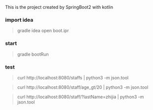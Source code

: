 This is the project created by SpringBoot2 with kotlin 

### import idea

> gradle idea
> open boot.ipr


### start

> gradle bootRun


### test

> curl http://localhost:8080/staffs | python3 -m json.tool

> curl http://localhost:8080/staff/age\_gt/20 | python3 -m json.tool

> curl http://localhost:8080/staff/?lastName=zhijia | python3 -m json.tool

